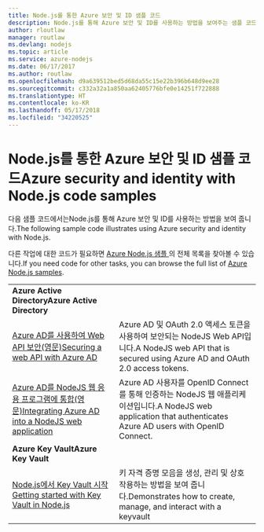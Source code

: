 ```yaml
---
title: Node.js를 통한 Azure 보안 및 ID 샘플 코드
description: Node.js를 통해 Azure 보안 및 ID를 사용하는 방법을 보여주는 샘플 코드입니다.
author: rloutlaw
manager: routlaw
ms.devlang: nodejs
ms.topic: article
ms.service: azure-nodejs
ms.date: 06/17/2017
ms.author: routlaw
ms.openlocfilehash: d9a639512bed5d68da55c15e22b396b648d9ee28
ms.sourcegitcommit: c332a32a1a850aa62405776bfe0e14251f722888
ms.translationtype: HT
ms.contentlocale: ko-KR
ms.lasthandoff: 05/17/2018
ms.locfileid: "34220525"
---
```

# <a name="azure-security-and-identity-with-nodejs-code-samples"></a><span data-ttu-id="6a15e-103">Node.js를 통한 Azure 보안 및 ID 샘플 코드</span><span class="sxs-lookup"><span data-stu-id="6a15e-103">Azure security and identity with Node.js code samples</span></span>

<span data-ttu-id="6a15e-104">다음 샘플 코드에서는Node.js를 통해 Azure 보안 및 ID를 사용하는 방법을 보여 줍니다.</span><span class="sxs-lookup"><span data-stu-id="6a15e-104">The following sample code illustrates using Azure security and identity with Node.js.</span></span>

<span data-ttu-id="6a15e-105">다른 작업에 대한 코드가 필요하면 [Azure Node.js 샘플 ](https://azure.microsoft.com/resources/samples/?term=nodejs)의 전체 목록을 찾아볼 수 있습니다.</span><span class="sxs-lookup"><span data-stu-id="6a15e-105">If you need code for other tasks, you can browse the full list of [Azure Node.js samples](https://azure.microsoft.com/resources/samples/?term=nodejs).</span></span>

| | |
|---|---|
| <span data-ttu-id="6a15e-106">**Azure Active Directory**</span><span class="sxs-lookup"><span data-stu-id="6a15e-106">**Azure Active Directory**</span></span> ||
| [<span data-ttu-id="6a15e-107">Azure AD를 사용하여 Web API 보안(영문)</span><span class="sxs-lookup"><span data-stu-id="6a15e-107">Securing a web API with Azure AD</span></span>](https://azure.microsoft.com/resources/samples/active-directory-node-webapi/) | <span data-ttu-id="6a15e-108">Azure AD 및 OAuth 2.0 액세스 토큰을 사용하여 보안되는 NodeJS Web API입니다.</span><span class="sxs-lookup"><span data-stu-id="6a15e-108">A NodeJS web API that is secured using Azure AD and OAuth 2.0 access tokens.</span></span> |
| [<span data-ttu-id="6a15e-109">Azure AD를 NodeJS 웹 응용 프로그램에 통합(영문)</span><span class="sxs-lookup"><span data-stu-id="6a15e-109">Integrating Azure AD into a NodeJS web application</span></span>](https://azure.microsoft.com/resources/samples/active-directory-node-webapp-openidconnect/) | <span data-ttu-id="6a15e-110">Azure AD 사용자를 OpenID Connect를 통해 인증하는 NodeJS 웹 애플리케이션입니다.</span><span class="sxs-lookup"><span data-stu-id="6a15e-110">A NodeJS web application that authenticates Azure AD users with OpenID Connect.</span></span> |
| <span data-ttu-id="6a15e-111">**Azure Key Vault**</span><span class="sxs-lookup"><span data-stu-id="6a15e-111">**Azure Key Vault**</span></span> ||
| [<span data-ttu-id="6a15e-112">Node.js에서 Key Vault 시작</span><span class="sxs-lookup"><span data-stu-id="6a15e-112">Getting started with Key Vault in Node.js</span></span>](https://azure.microsoft.com/resources/samples/key-vault-node-getting-started/) | <span data-ttu-id="6a15e-113">키 자격 증명 모음을 생성, 관리 및 상호 작용하는 방법을 보여 줍니다.</span><span class="sxs-lookup"><span data-stu-id="6a15e-113">Demonstrates how to create, manage, and interact with a keyvault</span></span> |
